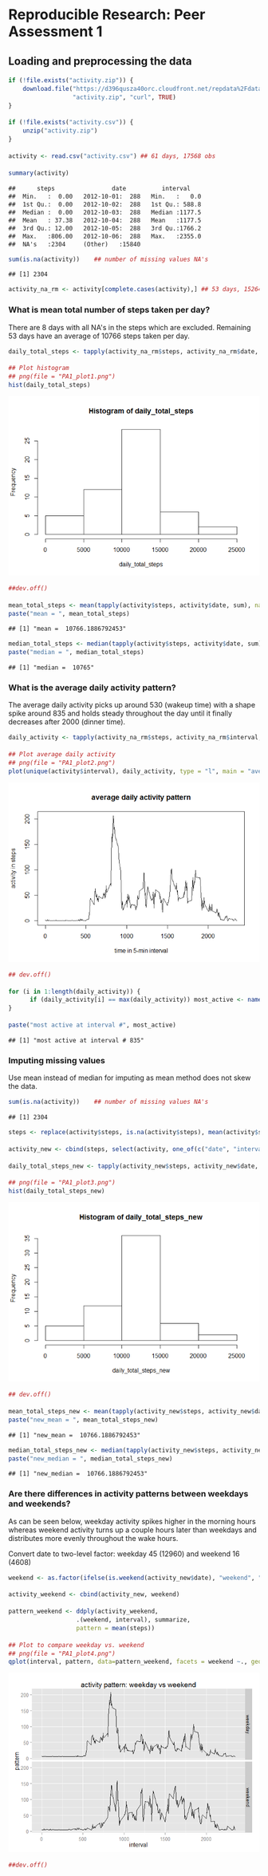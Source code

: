 # Reproducible Research: Peer Assessment 1


## Loading and preprocessing the data


```r
if (!file.exists("activity.zip")) {
    download.file("https://d396qusza40orc.cloudfront.net/repdata%2Fdata%2Factivity.zip", 
                  "activity.zip", "curl", TRUE)
}

if (!file.exists("activity.csv")) {
    unzip("activity.zip")
}

activity <- read.csv("activity.csv") ## 61 days, 17568 obs

summary(activity)
```

```
##      steps                date          interval     
##  Min.   :  0.00   2012-10-01:  288   Min.   :   0.0  
##  1st Qu.:  0.00   2012-10-02:  288   1st Qu.: 588.8  
##  Median :  0.00   2012-10-03:  288   Median :1177.5  
##  Mean   : 37.38   2012-10-04:  288   Mean   :1177.5  
##  3rd Qu.: 12.00   2012-10-05:  288   3rd Qu.:1766.2  
##  Max.   :806.00   2012-10-06:  288   Max.   :2355.0  
##  NA's   :2304     (Other)   :15840
```

```r
sum(is.na(activity))    ## number of missing values NA's
```

```
## [1] 2304
```

```r
activity_na_rm <- activity[complete.cases(activity),] ## 53 days, 15264 obs.
```

### What is mean total number of steps taken per day?
There are 8 days with all NA's in the steps which are excluded. Remaining 53 days have an average of 10766 steps taken per day.


```r
daily_total_steps <- tapply(activity_na_rm$steps, activity_na_rm$date, sum)

## Plot histogram
## png(file = "PA1_plot1.png")
hist(daily_total_steps)
```

![](./PA1_template_files/figure-html/mean_total_steps-1.png) 

```r
##dev.off()

mean_total_steps <- mean(tapply(activity$steps, activity$date, sum), na.rm = TRUE)
paste("mean = ", mean_total_steps)
```

```
## [1] "mean =  10766.1886792453"
```

```r
median_total_steps <- median(tapply(activity$steps, activity$date, sum), na.rm = TRUE)
paste("median = ", median_total_steps)
```

```
## [1] "median =  10765"
```


### What is the average daily activity pattern?
The average daily activity picks up around 530 (wakeup time) with a shape spike around 835 and holds steady throughout the day until it finally decreases after 2000 (dinner time).


```r
daily_activity <- tapply(activity_na_rm$steps, activity_na_rm$interval, mean)

## Plot average daily activity
## png(file = "PA1_plot2.png")
plot(unique(activity$interval), daily_activity, type = "l", main = "average daily activity pattern", xlab = "time in 5-min interval", ylab = "activity in steps")
```

![](./PA1_template_files/figure-html/average_daily_pattern-1.png) 

```r
## dev.off()

for (i in 1:length(daily_activity)) {
      if (daily_activity[i] == max(daily_activity)) most_active <- names(daily_activity)[i]
}

paste("most active at interval #", most_active)
```

```
## [1] "most active at interval # 835"
```


### Imputing missing values



Use mean instead of median for imputing as mean method does not skew the data.


```r
sum(is.na(activity))    ## number of missing values NA's
```

```
## [1] 2304
```

```r
steps <- replace(activity$steps, is.na(activity$steps), mean(activity$steps, na.rm=TRUE))

activity_new <- cbind(steps, select(activity, one_of(c("date", "interval"))))

daily_total_steps_new <- tapply(activity_new$steps, activity_new$date, sum)

## png(file = "PA1_plot3.png")
hist(daily_total_steps_new)
```

![](./PA1_template_files/figure-html/imputing_NA-1.png) 

```r
## dev.off()

mean_total_steps_new <- mean(tapply(activity_new$steps, activity_new$date, sum), na.rm = TRUE)
paste("new_mean = ", mean_total_steps_new)
```

```
## [1] "new_mean =  10766.1886792453"
```

```r
median_total_steps_new <- median(tapply(activity_new$steps, activity_new$date, sum), na.rm = TRUE)
paste("new_median = ", median_total_steps_new)
```

```
## [1] "new_median =  10766.1886792453"
```


### Are there differences in activity patterns between weekdays and weekends?

As can be seen below, weekday activity spikes higher in the morning hours whereas weekend activity turns up a couple hours later than weekdays and distributes more evenly throughout the wake hours. 



Convert date to two-level factor: weekday 45 (12960) and weekend 16 (4608)


```r
weekend <- as.factor(ifelse(is.weekend(activity_new$date), "weekend", "weekday"))

activity_weekend <- cbind(activity_new, weekend)

pattern_weekend <- ddply(activity_weekend, 
                   .(weekend, interval), summarize, 
                   pattern = mean(steps))  

## Plot to compare weekday vs. weekend
## png(file = "PA1_plot4.png")
qplot(interval, pattern, data=pattern_weekend, facets = weekend ~., geom="line", main = "activity pattern: weekday vs weekend")
```

![](./PA1_template_files/figure-html/add_two_levels_factor-1.png) 

```r
##dev.off()
```
